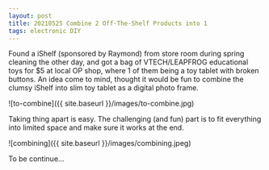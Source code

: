 ```yaml
---
layout: post
title: 20210525 Combine 2 Off-The-Shelf Products into 1
tags: electronic DIY
---
```


Found a iShelf (sponsored by Raymond) from store room during spring cleaning the other day, and got a bag of VTECH/LEAPFROG educational toys for $5 at local OP shop, where 1 of them being a toy tablet with broken buttons. 
An idea come to mind, thought it would be fun to combine the clumsy iShelf into slim toy tablet as a digital photo frame.

![to-combine]({{ site.baseurl }}/images/to-combine.jpg)

Taking thing apart is easy. The challenging (and fun) part is to fit everything into limited space and make sure it works at the end.

![combining]({{ site.baseurl }}/images/combining.jpeg)

To be continue...
